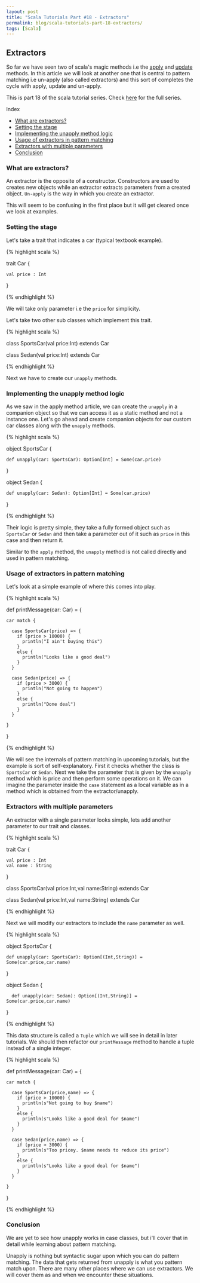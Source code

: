 ```yaml
---
layout: post
title: "Scala Tutorials Part #18 - Extractors"
permalink: blog/scala-tutorials-part-18-extractors/
tags: [Scala]
---
```


Extractors
----------

So far we have seen two of scala's magic methods i.e the [apply](/blog/scala-tutorials-part-15-the-apply-method/) 
and [update](/blog/scala-tutorials-part-17-the-update-method/) methods. In this article we will look at another one that is central
to pattern matching i.e un-apply (also called extractors) and this sort of completes the cycle with apply, update and un-apply.

This is part 18 of the scala tutorial series. Check [here](/tags/#Scala) for the full series.

<i class="fa fa-list-ul fa-lg space-right"></i> Index

- [What are extractors?](#Intro)
- [Setting the stage](#Staging)
- [Implementing the unapply method logic](#Unapply)
- [Usage of extractors in pattern matching](#PatternMatch)
- [Extractors with multiple parameters](#MultipleParams)
- [Conclusion](#Conclusion)

<h3><b><a name = "Intro" class="inter-header">What are extractors?</a></b></h3>

An extractor is the opposite of a constructor. Constructors are used to creates new objects while an extractor extracts parameters from
a created object. `Un-apply` is the way in which you create an extractor. 

This will seem to be confusing in the first place but it will get cleared once we look at examples.

<h3><b><a name = "Staging" class="inter-header">Setting the stage</a></b></h3>

Let's take a trait that indicates a car (typical textbook example).

{% highlight scala %}

trait Car {

    val price : Int

}

{% endhighlight %}

We will take only parameter i.e the `price` for simplicity. 

Let's take two other sub classes which implement this trait.

{% highlight scala %}

class SportsCar(val price:Int) extends Car

class Sedan(val price:Int) extends Car

{% endhighlight %}

Next we have to create our `unapply` methods.

<h3><b><a name = "Unapply" class="inter-header">Implementing the unapply method logic</a></b></h3>

As we saw in the apply method article, we can create the `unapply` in a companion object so that we can access it as a static method and not a instance one. Let's go ahead and create companion objects for our custom car classes along with the `unapply` methods.

{% highlight scala %}

 object SportsCar {

    def unapply(car: SportsCar): Option[Int] = Some(car.price)

  }

  object Sedan {

    def unapply(car: Sedan): Option[Int] = Some(car.price)

  }

{% endhighlight %}

Their logic is pretty simple, they take a fully formed object such as `SportsCar` or `Sedan` and then take a parameter out of it
such as `price` in this case and then return it. 

Similar to the `apply` method, the `unapply` method is not called directly and used in pattern matching.

<h3><b><a name = "PatternMatch" class="inter-header">Usage of extractors in pattern matching</a></b></h3>

Let's look at a simple example of where this comes into play.

{% highlight scala %}

 def printMessage(car: Car) = {

    car match {

      case SportsCar(price) => {
        if (price > 10000) {
          println("I ain't buying this")
        }
        else {
          println("Looks like a good deal")
        }
      }

      case Sedan(price) => {
        if (price > 3000) {
          println("Not going to happen")
        }
        else {
          println("Done deal")
        }
      }

    }
  }

{% endhighlight %}


We will see the internals of pattern matching in upcoming tutorials, but the example is sort of self-explanatory. First it checks whether
the class is `SportsCar` or `Sedan`. Next we take the parameter that is given by the `unapply` method which is price and then perform
some operations on it. We can imagine the parameter inside the `case` statement as a local variable as in a method which is obtained from the 
extractor/unapply. 

<h3><b><a name = "MultipleParams" class="inter-header">Extractors with multiple parameters</a></b></h3>

An extractor with a single parameter looks simple, lets add another parameter to our trait and classes.

{% highlight scala %}

  trait Car {

    val price : Int
    val name : String

  }
  
  class SportsCar(val price:Int,val name:String) extends Car
  
  class Sedan(val price:Int,val name:String) extends Car

{% endhighlight %}

Next we will modify our extractors to include the `name` parameter as well.

{% highlight scala %}

  object SportsCar {

    def unapply(car: SportsCar): Option[(Int,String)] = Some(car.price,car.name)

  }
  
  object Sedan {
  
      def unapply(car: Sedan): Option[(Int,String)] = Some(car.price,car.name)
  
  }

{% endhighlight %}

This data structure is called a `Tuple` which we will see in detail in later tutorials. We should then refactor our `printMessage` method
to handle a tuple instead of a single integer.

{% highlight scala %}

def printMessage(car: Car) = {

    car match {

      case SportsCar(price,name) => {
        if (price > 10000) {
          println(s"Not going to buy $name")
        }
        else {
          println(s"Looks like a good deal for $name")
        }
      }

      case Sedan(price,name) => {
        if (price > 3000) {
          println(s"Too pricey. $name needs to reduce its price")
        }
        else {
          println(s"Looks like a good deal for $name")
        }
      }

    }
  }
  
{% endhighlight %}


<h3><b><a name = "Conclusion" class="inter-header">Conclusion</a></b></h3>

We are yet to see how unapply works in case classes, but i'll cover that in detail while learning about pattern matching.

Unapply is nothing but syntactic sugar upon which you can do pattern matching. The data that gets returned from unapply is what you
pattern match upon. There are many other places where we can use extractors. We will cover them as and when we encounter these situations.



